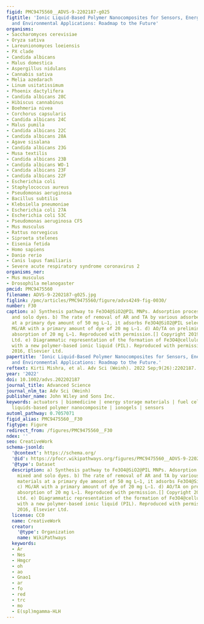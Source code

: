 ```yaml
---
figid: PMC9475560__ADVS-9-2202187-g025
figtitle: 'Ionic Liquid‐Based Polymer Nanocomposites for Sensors, Energy, Biomedicine,
  and Environmental Applications: Roadmap to the Future'
organisms:
- Saccharomyces cerevisiae
- Oryza sativa
- Lareunionomyces loeiensis
- PX clade
- Candida albicans
- Malus domestica
- Aspergillus nidulans
- Cannabis sativa
- Melia azedarach
- Linum usitatissimum
- Phoenix dactylifera
- Candida albicans 28C
- Hibiscus cannabinus
- Boehmeria nivea
- Corchorus capsularis
- Candida albicans 24C
- Malus pumila
- Candida albicans 22C
- Candida albicans 28A
- Agave sisalana
- Candida albicans 23G
- Musa textilis
- Candida albicans 23B
- Candida albicans WO-1
- Candida albicans 23F
- Candida albicans 22F
- Escherichia coli
- Staphylococcus aureus
- Pseudomonas aeruginosa
- Bacillus subtilis
- Klebsiella pneumoniae
- Escherichia coli 27A
- Escherichia coli 53C
- Pseudomonas aeruginosa CF5
- Mus musculus
- Rattus norvegicus
- Siproeta stelenes
- Eisenia fetida
- Homo sapiens
- Danio rerio
- Canis lupus familiaris
- Severe acute respiratory syndrome coronavirus 2
organisms_ner:
- Mus musculus
- Drosophila melanogaster
pmcid: PMC9475560
filename: ADVS-9-2202187-g025.jpg
figlink: /pmc/articles/PMC9475560/figure/advs4249-fig-0030/
number: F30
caption: a) Synthesis pathway to Fe3O4@SiO2@PIL MNPs. Adsorption process to mixed
  and solo dyes. b) The rate of removal of AR and TA by various adsorbents materials
  at a primary dye amount of 50 mg L–1, it adsorbs Fe3O4@SiO2@PIL selectively. c)
  MG/AR with a primary amount of dye of 20 mg L–1. d) AO/TA on preliminary colorant
  absorption of 20 mg L−1. Reproduced with permission.[] Copyright 2019, Elsevier
  Ltd. e) Diagrammatic representation of the formation of Fe3O4@cellulose nanohybrid,
  with a new polymer‐based ionic liquid (PIL). Reproduced with permission.[] Copyright
  2016, Elsevier Ltd.
papertitle: 'Ionic Liquid‐Based Polymer Nanocomposites for Sensors, Energy, Biomedicine,
  and Environmental Applications: Roadmap to the Future.'
reftext: Kirti Mishra, et al. Adv Sci (Weinh). 2022 Sep;9(26):2202187.
year: '2022'
doi: 10.1002/advs.202202187
journal_title: Advanced Science
journal_nlm_ta: Adv Sci (Weinh)
publisher_name: John Wiley and Sons Inc.
keywords: actuators | biomedicine | energy storage materials | fuel cells | ionic
  liquids‐based polymer nanocomposite | ionogels | sensors
automl_pathway: 0.7057071
figid_alias: PMC9475560__F30
figtype: Figure
redirect_from: /figures/PMC9475560__F30
ndex: ''
seo: CreativeWork
schema-jsonld:
  '@context': https://schema.org/
  '@id': https://pfocr.wikipathways.org/figures/PMC9475560__ADVS-9-2202187-g025.html
  '@type': Dataset
  description: a) Synthesis pathway to Fe3O4@SiO2@PIL MNPs. Adsorption process to
    mixed and solo dyes. b) The rate of removal of AR and TA by various adsorbents
    materials at a primary dye amount of 50 mg L–1, it adsorbs Fe3O4@SiO2@PIL selectively.
    c) MG/AR with a primary amount of dye of 20 mg L–1. d) AO/TA on preliminary colorant
    absorption of 20 mg L−1. Reproduced with permission.[] Copyright 2019, Elsevier
    Ltd. e) Diagrammatic representation of the formation of Fe3O4@cellulose nanohybrid,
    with a new polymer‐based ionic liquid (PIL). Reproduced with permission.[] Copyright
    2016, Elsevier Ltd.
  license: CC0
  name: CreativeWork
  creator:
    '@type': Organization
    name: WikiPathways
  keywords:
  - Ar
  - Nes
  - Hmgcr
  - oh
  - ao
  - Gnao1
  - ar
  - fo
  - red
  - trc
  - mo
  - E(spl)mgamma-HLH
---
```

